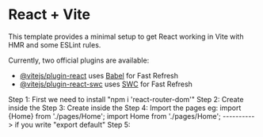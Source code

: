 # React + Vite

This template provides a minimal setup to get React working in Vite with HMR and some ESLint rules.

Currently, two official plugins are available:

- [@vitejs/plugin-react](https://github.com/vitejs/vite-plugin-react/blob/main/packages/plugin-react/README.md) uses [Babel](https://babeljs.io/) for Fast Refresh
- [@vitejs/plugin-react-swc](https://github.com/vitejs/vite-plugin-react-swc) uses [SWC](https://swc.rs/) for Fast Refresh


Step 1: First we need to install "npm i 'react-router-dom'"
Step 2: Create <Routes> inside the <BrowserRouter> 
Step 3: Create <Route> inside the <Routes>
Step 4: Import the pages
        eg:
        import {Home} from './pages/Home';
        import Home from './pages/Home';    ----------> if you write "export default"
Step 5: 
